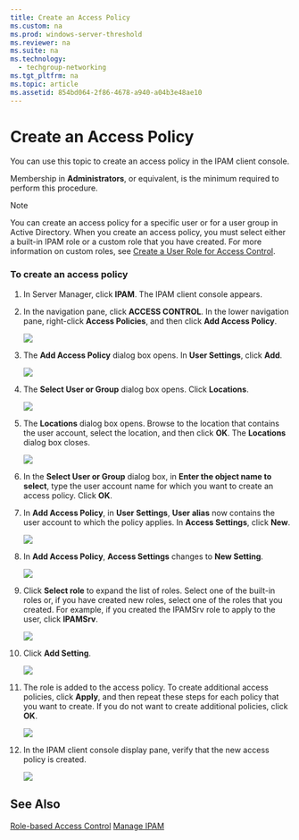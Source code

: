 ```yaml
---
title: Create an Access Policy
ms.custom: na
ms.prod: windows-server-threshold
ms.reviewer: na
ms.suite: na
ms.technology: 
  - techgroup-networking
ms.tgt_pltfrm: na
ms.topic: article
ms.assetid: 854bd064-2f86-4678-a940-a04b3e48ae10
---
```

# Create an Access Policy
You can use this topic to create an access policy in the IPAM client console.

Membership in **Administrators**, or equivalent, is the minimum required to perform this procedure.

> [!NOTE]
> You can create an access policy for a specific user or for a user group in Active Directory. When you create an access policy, you must select either a built\-in IPAM role or a custom role that you have created. For more information on custom roles, see [Create a User Role for Access Control](Create-a-User-Role-for-Access-Control.md).

### To create an access policy

1.  In Server Manager, click  **IPAM**. The IPAM client console appears.

2.  In the navigation pane, click **ACCESS CONTROL**. In the lower navigation pane, right\-click **Access Policies**, and then click **Add Access Policy**.

    ![](media/ipam_CreateAP_01.jpg)

3.  The **Add Access Policy** dialog box opens. In **User Settings**, click **Add**.

    ![](media/ipam_CreateAP_02.jpg)

4.  The **Select User or Group** dialog box opens. Click **Locations**.

    ![](media/ipam_CreateAP_03.jpg)

5.  The **Locations** dialog box opens. Browse to the location that contains the user account, select the location, and then click **OK**. The **Locations** dialog box closes.

    ![](media/ipam_CreateAP_04.jpg)

6.  In the **Select User or Group** dialog box, in **Enter the object name to select**, type the user account name for which you want to create an access policy. Click **OK**.

7.  In **Add Access Policy**, in **User Settings**, **User alias** now contains the user account to which the policy applies. In **Access Settings**, click **New**.

    ![](media/ipam_CreateAP_05.jpg)

8.  In **Add Access Policy**, **Access Settings** changes to **New Setting**.

    ![](media/ipam_CreateAP_06.jpg)

9. Click **Select role** to expand the list of roles. Select one of the built\-in roles or, if you have created new roles, select one of the roles that you created. For example, if you created the IPAMSrv role to apply to the user, click **IPAMSrv**.

    ![](media/ipam_CreateAP_07.jpg)

10. Click **Add Setting**.

    ![](media/ipam_CreateAP_08.jpg)

11. The role is added to the access policy. To create additional access policies, click **Apply**, and then repeat these steps for each policy that you want to create. If you do not want to create additional policies, click **OK**.

    ![](media/ipam_CreateAP_09.jpg)

12. In the IPAM client console display pane, verify that the new access policy is created.

    ![](media/ipam_CreateAP_09a.jpg)

## See Also
[Role-based Access Control](Role-based-Access-Control.md)
[Manage IPAM](Manage-IPAM.md)


